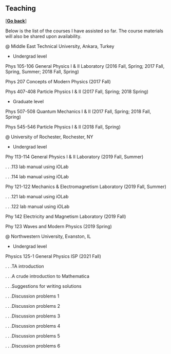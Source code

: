 ## Teaching

[\[__Go back__\]](https://kagsimsek.github.io)

Below is the list of the courses I have assisted so far. The course materials will also be shared upon availability.

@ Middle East Technical University, Ankara, Turkey

- Undergrad level

Phys 105-106 General Physics I & II Laboratory (2016 Fall, Spring; 2017 Fall, Spring, Summer; 2018 Fall, Spring)

Phys 207 Concepts of Modern Physics (2017 Fall)

Phys 407-408 Particle Physics I & II (2017 Fall, Spring; 2018 Spring)

- Graduate level

Phys 507-508 Quantum Mechanics I & II (2017 Fall, Spring; 2018 Fall, Spring)

Phys 545-546 Particle Physics I & II (2018 Fall, Spring)



@ University of Rochester, Rochester, NY

- Undergrad level

Phy 113-114 General Physics I & II Laboratory (2019 Fall, Summer)

. . .113 lab manual using iOLab

. . .114 lab manual using iOLab

Phy 121-122 Mechanics & Electromagnetism Laboratory (2019 Fall, Summer)

. . .121 lab manual using iOLab

. . .122 lab manual using iOLab

Phy 142 Electricity and Magnetism Laboratory (2019 Fall)

Phy 123 Waves and Modern Physics (2019 Spring)



@ Northwestern University, Evanston, IL

- Undergrad level

Physics 125-1 General Physics ISP (2021 Fall)

. . .TA introduction

. . .A crude introduction to Mathematica

. . .Suggestions for writing solutions

. . .Discussion problems 1

. . .Discussion problems 2

. . .Discussion problems 3

. . .Discussion problems 4

. . .Discussion problems 5

. . .Discussion problems 6

